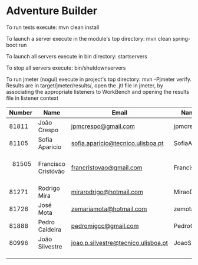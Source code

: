 # Adventure Builder

To run tests execute: mvn clean install

To launch a server execute in the module's top directory: mvn clean spring-boot:run

To launch all servers execute in bin directory: startservers

To stop all servers execute: bin/shutdownservers

To run jmeter (nogui) execute in project's top directory: mvn -Pjmeter verify. Results are in target/jmeter/results/, open the .jtl file in jmeter, by associating the appropriate listeners to WorkBench and opening the results file in listener context


|   Number   |          Name           |            Email        |   Name GitHUb  | Module(s) |
| ---------- | ----------------------- | ----------------------- | ---------------| --------- |
|      81811 | João Crespo             | jpmcrespo@gmail.com     |  jpmcrespo     |  30Writes |
|   81105    | Sofia Aparicio          |sofia.aparicio@tecnico.ulisboa.pt|SofiaAparicio|100Reads|
|   81505    |   Francisco Cristóvão   | francristovao@gmail.com |FranciscoCristovao| 100Writes  |
|   81271    | Rodrigo Mira            | mirarodrigo@hotmail.com |MiraoDaSilva      | 100Writes  |
|   81726    |       José Mota         | zemariamota@hotmail.com |    zemota1     | 100Reads  |
|   81888    |Pedro Caldeira           | pedromigcc@gmail.com    |PedroCaldeira   | 100Writes |
|   80996    |João Silvestre           | joao.p.silvestre@tecnico.ulisboa.pt|JoaoSilvestre95|30Writes|
|            |                         |                         |                |           |
|            |                         |                         |                |           |
|            |                         |                         |                |           |
